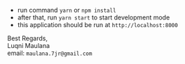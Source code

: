 - run command `yarn` or `npm install`
- after that, run `yarn start` to start development mode
- this application should be run at `http://localhost:8000`

Best Regards,\
Luqni Maulana\
email: `maulana.7jr@gmail.com`